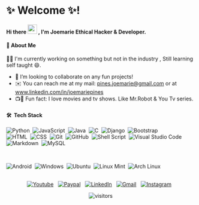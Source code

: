 # ✨ Welcome ✨!

#### Hi there <img src="https://github.com/TheDudeThatCode/TheDudeThatCode/blob/master/Assets/Hi.gif" width="25px"> , I'm Joemarie Ethical Hacker & Developer.

#### 🚀 About Me
<p>🌱🔭 I'm currently working on something but not in the industry , Still learning self taught 😄. </p>

- 👯 I’m looking to collaborate on any fun projects!
- ✉️ You can reach me at my mail: pines.joemarie@gmail.com or at www.linkedin.com/in/joemariepines
- 📺🎥 Fun fact: I love movies and tv shows. Like Mr.Robot & You Tv series.


<!--
**kalopseeia/kalopseeia** is a ✨ _special_ ✨ repository because its `README.md` (this file) appears on your GitHub profile.
Here are some ideas to get you started:

- 🔭 I’m currently working on ...
- 🌱 I’m currently learning ...
- 👯 I’m looking to collaborate on ...
- 🤔 I’m looking for help with ...
- 💬 Ask me about ...
- 📫 How to reach me: ...
- 😄 Pronouns: ...
- ⚡ Fun fact: ...
-->

#### 🛠 &nbsp;Tech Stack

![Python](https://img.shields.io/badge/-Python-05122A?style=flat&logo=python)&nbsp;
![JavaScript](https://img.shields.io/badge/-JavaScript-05122A?style=flat&logo=javascript)&nbsp;
![Java](https://img.shields.io/badge/-Java-05122A?style=flat&logo=Java&logoColor=FFA518)&nbsp;
![C](https://img.shields.io/badge/-C-05122A?style=flat&logo=C&logoColor=A8B9CC)&nbsp;
![Django](https://img.shields.io/badge/-Django-05122A?style=flat&logo=django&logoColor=092E20)&nbsp;
![Bootstrap](https://img.shields.io/badge/-Bootstrap-05122A?style=flat&logo=bootstrap&logoColor=563D7C)\
![HTML](https://img.shields.io/badge/-HTML-05122A?style=flat&logo=HTML5)&nbsp;
![CSS](https://img.shields.io/badge/-CSS-05122A?style=flat&logo=CSS3&logoColor=1572B6)&nbsp;
![Git](https://img.shields.io/badge/-Git-05122A?style=flat&logo=git)&nbsp;
![GitHub](https://img.shields.io/badge/-GitHub-05122A?style=flat&logo=github)&nbsp;
![Shell Script](https://img.shields.io/badge/Shell_Script-05122A?style=flat&logo=gnu-bash&logoColor=white)&nbsp;
![Visual Studio Code](https://img.shields.io/badge/-Visual%20Studio%20Code-05122A?style=flat&logo=visual-studio-code&logoColor=007ACC)\
![Markdown](https://img.shields.io/badge/Markdown-05122A?style=flat&logo=markdown&logoColor=white)&nbsp;
![MySQL](https://img.shields.io/badge/MySQL-05122A?style=flat&logo=mysql&logoColor=white)

<br>

![Android](https://img.shields.io/badge/Android-05122A?style=flat&logo=android&logoColor=white)&nbsp;
![Windows](https://img.shields.io/badge/Windows-05122A?flat&logo=windows&logoColor=white)&nbsp;
![Ubuntu](https://img.shields.io/badge/Ubuntu-05122A?style=flat&logo=ubuntu&logoColor=white)&nbsp;
![Linux Mint](https://img.shields.io/badge/Linux_Mint-05122A?style=flat&logo=linux-mint&logoColor=white)&nbsp;
![Arch Linux](https://img.shields.io/badge/Arch_Linux-05122A?style=flat&logo=arch-linux&logoColor=white)&nbsp;

<div align="center">

<br>
  <a href="https://www.youtube.com/channel/UCJN7Miy9tAYUui0_8thgvLw">
    <img alt="Youtube"   src="https://img.shields.io/badge/YouTube-FF0000?style=flat&logo=youtube&logoColor=white"/></a> &nbsp;
  <a href="https://paypal.me/joemarie425">
    <img alt="Paypal"    src="https://img.shields.io/badge/PayPal-00457C?style=flat&logo=paypal&logoColor=white"/></a> &nbsp;
  <a href="https://www.linkedin.com/in/joemariepines/">
    <img alt="LinkedIn"  src="https://img.shields.io/badge/linkedin%20-%230077B5.svg?&style=flat&logo=linkedin&logoColor=white"/></a> &nbsp;
  <a href="mailto:pines.joemarie@gmail.com">
    <img alt="Gmail"     src="https://img.shields.io/badge/Gmail-D14836?style=flat&logo=gmail&logoColor=white" /></a> &nbsp;
  <a href="https://instagram.com/kalopseeia">
    <img alt="Instagram" src="https://img.shields.io/badge/-@abhi__1507_-E4405F?style=flat&logo=Instagram&logoColor=white"/></a> &nbsp;
<br>
<!-- -->

![visitors](https://visitor-badge.laobi.icu/badge?page_id=kalopseeia.kalopseeia)

</div>
